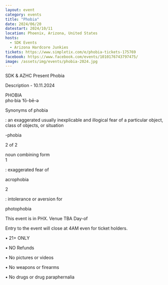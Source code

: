 ```yaml
---
layout: event
category: events
title: "Phobia"
date: 2024/06/20
datestart: 2024/10/11
location: Phoenix, Arizona, United States
hosts:
  - SDK Events
  - Arizona Hardcore Junkies
tickets: https://www.simpletix.com/e/phobia-tickets-175769
facebook: https://www.facebook.com/events/1010176743797475/
image: /assets/img/events/phobia-2024.jpg
---
```


SDK & AZHC Present Phobia

Description - 10.11.2024

PHOBIA  
pho·​bia ˈfō-bē-ə

Synonyms of phobia

: an exaggerated usually inexplicable and illogical fear of a particular object, class of objects, or situation

\-phobia

2 of 2

noun combining form  
1

: exaggerated fear of

acrophobia

2

: intolerance or aversion for

photophobia

This event is in PHX. Venue TBA Day-of

Entry to the event will close at 4AM even for ticket holders.

• 21+ ONLY

• NO Refunds

• No pictures or videos

• No weapons or firearms

• No drugs or drug paraphernalia